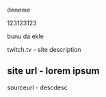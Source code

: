 deneme


123123123

bunu da ekle

twitch.tv - site description

site url - lorem ipsum
 - 

sourceurl - descdesc
